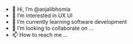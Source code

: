- 👋 Hi, I’m @anjalibhomia
- 👀 I’m interested in UX UI
- 🌱 I’m currently learning software development 
- 💞️ I’m looking to collaborate on ...
- 📫 How to reach me ...

<!---
anjalibhomia/anjalibhomia is a ✨ special ✨ repository because its `README.md` (this file) appears on your GitHub profile.
You can click the Preview link to take a look at your changes.
--->
